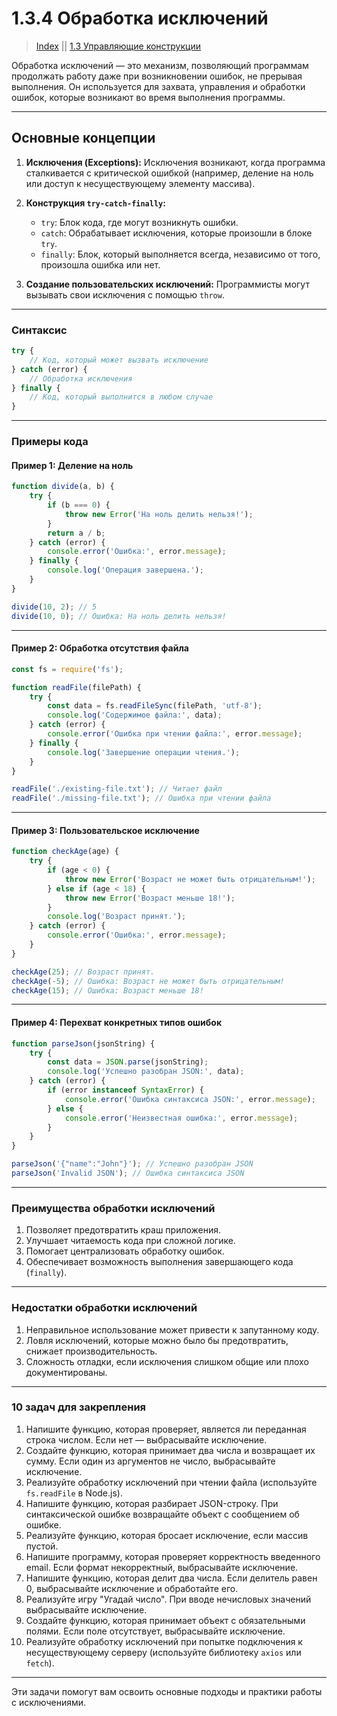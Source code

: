 # **1.3.4 Обработка исключений**

> [Index](./0%20Index.md)
> || [1.3 Управляющие конструкции](./1.3%20Управляющие%20конструкции.md)

Обработка исключений — это механизм, позволяющий программам продолжать работу даже при возникновении ошибок, не прерывая выполнения. Он используется для захвата, управления и обработки ошибок, которые возникают во время выполнения программы.

---

## **Основные концепции**

1. **Исключения (Exceptions):**
   Исключения возникают, когда программа сталкивается с критической ошибкой (например, деление на ноль или доступ к несуществующему элементу массива).

2. **Конструкция `try-catch-finally`:**

    - `try`: Блок кода, где могут возникнуть ошибки.
    - `catch`: Обрабатывает исключения, которые произошли в блоке `try`.
    - `finally`: Блок, который выполняется всегда, независимо от того, произошла ошибка или нет.

3. **Создание пользовательских исключений:**
   Программисты могут вызывать свои исключения с помощью `throw`.

---

### **Синтаксис**

```javascript
try {
    // Код, который может вызвать исключение
} catch (error) {
    // Обработка исключения
} finally {
    // Код, который выполнится в любом случае
}
```

---

### **Примеры кода**

#### **Пример 1: Деление на ноль**

```javascript
function divide(a, b) {
    try {
        if (b === 0) {
            throw new Error('На ноль делить нельзя!');
        }
        return a / b;
    } catch (error) {
        console.error('Ошибка:', error.message);
    } finally {
        console.log('Операция завершена.');
    }
}

divide(10, 2); // 5
divide(10, 0); // Ошибка: На ноль делить нельзя!
```

---

#### **Пример 2: Обработка отсутствия файла**

```javascript
const fs = require('fs');

function readFile(filePath) {
    try {
        const data = fs.readFileSync(filePath, 'utf-8');
        console.log('Содержимое файла:', data);
    } catch (error) {
        console.error('Ошибка при чтении файла:', error.message);
    } finally {
        console.log('Завершение операции чтения.');
    }
}

readFile('./existing-file.txt'); // Читает файл
readFile('./missing-file.txt'); // Ошибка при чтении файла
```

---

#### **Пример 3: Пользовательское исключение**

```javascript
function checkAge(age) {
    try {
        if (age < 0) {
            throw new Error('Возраст не может быть отрицательным!');
        } else if (age < 18) {
            throw new Error('Возраст меньше 18!');
        }
        console.log('Возраст принят.');
    } catch (error) {
        console.error('Ошибка:', error.message);
    }
}

checkAge(25); // Возраст принят.
checkAge(-5); // Ошибка: Возраст не может быть отрицательным!
checkAge(15); // Ошибка: Возраст меньше 18!
```

---

#### **Пример 4: Перехват конкретных типов ошибок**

```javascript
function parseJson(jsonString) {
    try {
        const data = JSON.parse(jsonString);
        console.log('Успешно разобран JSON:', data);
    } catch (error) {
        if (error instanceof SyntaxError) {
            console.error('Ошибка синтаксиса JSON:', error.message);
        } else {
            console.error('Неизвестная ошибка:', error.message);
        }
    }
}

parseJson('{"name":"John"}'); // Успешно разобран JSON
parseJson('Invalid JSON'); // Ошибка синтаксиса JSON
```

---

### **Преимущества обработки исключений**

1. Позволяет предотвратить краш приложения.
2. Улучшает читаемость кода при сложной логике.
3. Помогает централизовать обработку ошибок.
4. Обеспечивает возможность выполнения завершающего кода (`finally`).

---

### **Недостатки обработки исключений**

1. Неправильное использование может привести к запутанному коду.
2. Ловля исключений, которые можно было бы предотвратить, снижает производительность.
3. Сложность отладки, если исключения слишком общие или плохо документированы.

---

### **10 задач для закрепления**

1. Напишите функцию, которая проверяет, является ли переданная строка числом. Если нет — выбрасывайте исключение.
2. Создайте функцию, которая принимает два числа и возвращает их сумму. Если один из аргументов не число, выбрасывайте исключение.
3. Реализуйте обработку исключений при чтении файла (используйте `fs.readFile` в Node.js).
4. Напишите функцию, которая разбирает JSON-строку. При синтаксической ошибке возвращайте объект с сообщением об ошибке.
5. Реализуйте функцию, которая бросает исключение, если массив пустой.
6. Напишите программу, которая проверяет корректность введенного email. Если формат некорректный, выбрасывайте исключение.
7. Напишите функцию, которая делит два числа. Если делитель равен 0, выбрасывайте исключение и обработайте его.
8. Реализуйте игру "Угадай число". При вводе нечисловых значений выбрасывайте исключение.
9. Создайте функцию, которая принимает объект с обязательными полями. Если поле отсутствует, выбрасывайте исключение.
10. Реализуйте обработку исключений при попытке подключения к несуществующему серверу (используйте библиотеку `axios` или `fetch`).

---

Эти задачи помогут вам освоить основные подходы и практики работы с исключениями.
